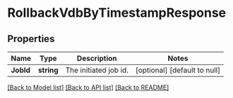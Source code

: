 # RollbackVdbByTimestampResponse

## Properties
Name | Type | Description | Notes
------------ | ------------- | ------------- | -------------
**JobId** | **string** | The initiated job id. | [optional] [default to null]

[[Back to Model list]](../README.md#documentation-for-models) [[Back to API list]](../README.md#documentation-for-api-endpoints) [[Back to README]](../README.md)

